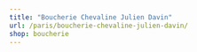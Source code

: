 ```yaml
---
title: "Boucherie Chevaline Julien Davin"
url: /paris/boucherie-chevaline-julien-davin/
shop: boucherie
---
```

